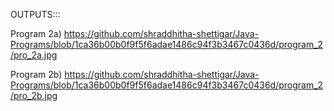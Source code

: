 OUTPUTS:::

Program 2a) https://github.com/shraddhitha-shettigar/Java-Programs/blob/1ca36b00b0f9f5f6adae1486c94f3b3467c0436d/program_2/pro_2a.jpg

Program 2b) https://github.com/shraddhitha-shettigar/Java-Programs/blob/1ca36b00b0f9f5f6adae1486c94f3b3467c0436d/program_2/pro_2b.jpg

